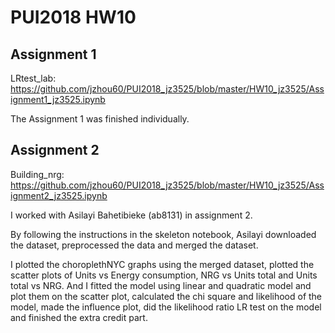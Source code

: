 # PUI2018 HW10

## Assignment 1 
LRtest_lab: https://github.com/jzhou60/PUI2018_jz3525/blob/master/HW10_jz3525/Assignment1_jz3525.ipynb

The Assignment 1 was finished individually.

## Assignment 2
Building_nrg: https://github.com/jzhou60/PUI2018_jz3525/blob/master/HW10_jz3525/Assignment2_jz3525.ipynb

I worked with Asilayi Bahetibieke (ab8131) in assignment 2. 

By following the instructions in the skeleton notebook, Asilayi downloaded the dataset, preprocessed the data and merged the dataset.

I plotted the choroplethNYC graphs using the merged dataset, plotted the scatter plots of Units vs Energy consumption, NRG vs Units total and Units total vs NRG. And I fitted the model using linear and quadratic model and plot them on the scatter plot, calculated the chi square and likelihood of the model, made the influence plot, did the likelihood ratio LR test on the model and finished the extra credit part.
